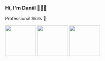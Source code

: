 ### Hi, I'm Daniil 👋👨‍💻

<!--
**DaniilPautkin/DaniilPautkin** is a ✨ _special_ ✨ repository because its `README.md` (this file) appears on your GitHub profile.

<!--Here are some ideas to get you started:

<!-- 🔭 I’m currently working on ...
- 🌱 I’m currently learning ...
- 👯 I’m looking to collaborate on ...
- 🤔 I’m looking for help with ...
- 💬 Ask me about ...
- 📫 How to reach me: ...
- 😄 Pronouns: ...
- ⚡ Fun fact: ...
-->
Professional Skills 🚀

<img src='https://upload.wikimedia.org/wikipedia/commons/thumb/a/a7/React-icon.svg/1200px-React-icon.svg.png' width="100" />
<img src='https://seeklogo.com/images/R/redux-logo-9CA6836C12-seeklogo.com.png' width="100" />
<img src='https://cdn.iconscout.com/icon/free/png-512/typescript-1174965.png' width="100" />
